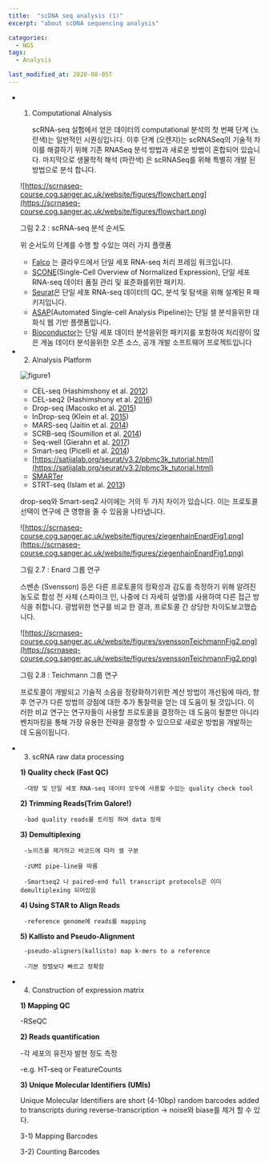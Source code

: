 ```yaml
---
title:  "scDNA seq analysis (1)"
excerpt: "about scDNA sequencing analysis"

categories:
  - NGS
tags:
  - Analysis

last_modified_at: 2020-08-05T
---
```



- 1. Computational Alnalysis
    
     scRNA-seq 실험에서 얻은 데이터의 computational 분석의 첫 번째 단계 (노란색)는 일반적인 시퀀싱입니다. 이후 단계 (오렌지)는 scRNASeq의 기술적 차이를 해결하기 위해 기존 RNASeq 분석 방법과 새로운 방법이 혼합되어 있습니다. 마지막으로 생물학적 해석 (파란색) 은 scRNASeq를 위해 특별히 개발 된 방법으로 분석 합니다.
    
    ![https://scrnaseq-course.cog.sanger.ac.uk/website/figures/flowchart.png](https://scrnaseq-course.cog.sanger.ac.uk/website/figures/flowchart.png)
    
    그림 2.2 : scRNA-seq 분석 순서도
    
    위 순서도의 단계를 수행 할 수있는 여러 가지 플랫폼
    
    - [Falco](https://github.com/VCCRI/Falco/) 는 클라우드에서 단일 세포 RNA-seq 처리 프레임 워크입니다.
    - [SCONE](https://github.com/YosefLab/scone)(Single-Cell Overview of Normalized Expression), 단일 세포 RNA-seq 데이터 품질 관리 및 표준화를위한 패키지.
    - [Seurat](http://satijalab.org/seurat/)은 단일 세포 RNA-seq 데이터의 QC, 분석 및 탐색을 위해 설계된 R 패키지입니다.
    - [ASAP](https://asap.epfl.ch/)(Automated Single-cell Analysis Pipeline)는 단일 셀 분석을위한 대화식 웹 기반 플랫폼입니다.
    - [Bioconductor](https://master.bioconductor.org/packages/release/workflows/html/simpleSingleCell.html)는 단일 세포 데이터 분석을위한 패키지를 포함하여 처리량이 많은 게놈 데이터 분석을위한 오픈 소스, 공개 개발 소프트웨어 프로젝트입니다
- 2. Alnalysis Platform
    
    
    ![figure1](/figures/2020-04-12-1.png)

    - CEL-seq (Hashimshony et al. [2012](https://scrnaseq-course.cog.sanger.ac.uk/website/introduction-to-single-cell-rna-seq.html#ref-Hashimshony2012-kd))
    - CEL-seq2 (Hashimshony et al. [2016](https://scrnaseq-course.cog.sanger.ac.uk/website/introduction-to-single-cell-rna-seq.html#ref-Hashimshony2016-lx))
    - Drop-seq (Macosko et al. [2015](https://scrnaseq-course.cog.sanger.ac.uk/website/introduction-to-single-cell-rna-seq.html#ref-Macosko2015-ix))
    - InDrop-seq (Klein et al. [2015](https://scrnaseq-course.cog.sanger.ac.uk/website/introduction-to-single-cell-rna-seq.html#ref-Klein2015-kz))
    - MARS-seq (Jaitin et al. [2014](https://scrnaseq-course.cog.sanger.ac.uk/website/introduction-to-single-cell-rna-seq.html#ref-Jaitin2014-ko))
    - SCRB-seq (Soumillon et al. [2014](https://scrnaseq-course.cog.sanger.ac.uk/website/introduction-to-single-cell-rna-seq.html#ref-Soumillon2014-eu))
    - Seq-well (Gierahn et al. [2017](https://scrnaseq-course.cog.sanger.ac.uk/website/introduction-to-single-cell-rna-seq.html#ref-Gierahn2017-es))
    - Smart-seq (Picelli et al. [2014](https://scrnaseq-course.cog.sanger.ac.uk/website/introduction-to-single-cell-rna-seq.html#ref-Picelli2014-ic))
    - [https://satijalab.org/seurat/v3.2/pbmc3k_tutorial.html](https://satijalab.org/seurat/v3.2/pbmc3k_tutorial.html)
    - [SMARTer](http://www.clontech.com/US/Products/cDNA_Synthesis_and_Library_Construction/Next_Gen_Sequencing_Kits/Total_RNA-Seq/Universal_RNA_Seq_Random_Primed)
    - STRT-seq (Islam et al. [2013](https://scrnaseq-course.cog.sanger.ac.uk/website/introduction-to-single-cell-rna-seq.html#ref-Islam2014-cn))
    
    drop-seq와 Smart-seq2 사이에는 거의 두 가지 차이가 있습니다. 이는 프로토콜 선택이 연구에 큰 영향을 줄 수 있음을 나타냅니다.
    
    ![https://scrnaseq-course.cog.sanger.ac.uk/website/figures/ziegenhainEnardFig1.png](https://scrnaseq-course.cog.sanger.ac.uk/website/figures/ziegenhainEnardFig1.png)
    
    그림 2.7 : Enard 그룹 연구
    
    스벤손 (Svensson) 등은 다른 프로토콜의 정확성과 감도를 측정하기 위해 알려진 농도로 합성 전 사체 (스파이크 인, 나중에 더 자세히 설명)를 사용하여 다른 접근 방식을 취합니다. 광범위한 연구를 비교 한 결과, 프로토콜 간 상당한 차이도보고했습니다.
    
    ![https://scrnaseq-course.cog.sanger.ac.uk/website/figures/svenssonTeichmannFig2.png](https://scrnaseq-course.cog.sanger.ac.uk/website/figures/svenssonTeichmannFig2.png)
    
    그림 2.8 : Teichmann 그룹 연구
    
    프로토콜이 개발되고 기술적 소음을 정량화하기위한 계산 방법이 개선됨에 따라, 향후 연구가 다른 방법의 강점에 대한 추가 통찰력을 얻는 데 도움이 될 것입니다. 이러한 비교 연구는 연구자들이 사용할 프로토콜을 결정하는 데 도움이 될뿐만 아니라 벤치마킹을 통해 가장 유용한 전략을 결정할 수 있으므로 새로운 방법을 개발하는 데 도움이됩니다.
    
- 3. scRNA raw data processing
    
    **1) Quality check (Fast QC)**
    
       -대량 및 단일 세포 RNA-seq 데이터 모두에 사용할 수있는 quality check tool
    
    **2) Trimming Reads(Trim Galore!)**
    
       -bad quality reads를 트리밍 하여 data 정제
    
    **3) Demultiplexing**
    
       -노이즈를 제거하고 바코드에 따라 셀 구분
    
       -zUMI pipe-line을 따름
    
       -Smartseq2 나 paired-end full transcript protocols은 이미 demultiplexing 되어있음
    
    **4) Using STAR to Align Reads**
    
       -reference genome에 reads를 mapping
    
    **5) Kallisto and Pseudo-Alignment**
    
       -pseudo-aligners(kallisto) map k-mers to a reference
    
       -기본 정렬보다 빠르고 정확함
    
- 4. Construction of expression matrix
    
    **1) Mapping QC**
    
    -RSeQC
    
    **2) Reads quantification**
    
    -각 세포의 유전자 발현 정도 측정
    
    -e.g. HT-seq or FeatureCounts
    
    **3) Unique Molecular Identifiers (UMIs)**
    
    Unique Molecular Identifiers are short (4-10bp) random barcodes added to transcripts during reverse-transcription → noise와 biase를 제거 할 수 있다.
    
    3-1) Mapping Barcodes
    
    3-2) Counting Barcodes
